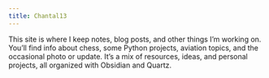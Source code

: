 ```yaml
---
title: Chantal13
---
```

This site is where I keep notes, blog posts, and other things I’m working on. You’ll find info about chess, some Python projects, aviation topics, and the occasional photo or update. It’s a mix of resources, ideas, and personal projects, all organized with Obsidian and Quartz.